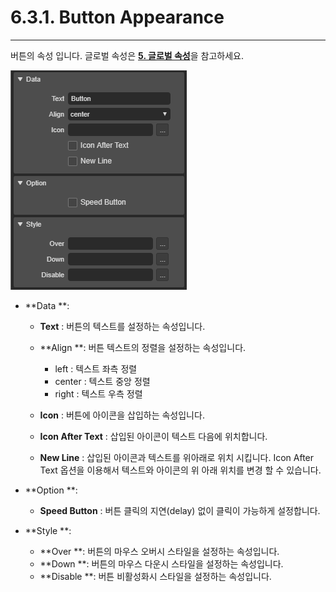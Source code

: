 # 6.3.1. Button Appearance

---

버튼의 속성 입니다. 글로벌 속성은 [**5. 글로벌 속성**](/ae00-b85c-bc8c-c18d-c131.md)을 참고하세요.

![](/assets/btn-ex002.png)

* **Data **:

  * **Text** : 버튼의 텍스트를 설정하는 속성입니다.
  * **Align **: 버튼 텍스트의 정렬을 설정하는 속성입니다.

    * left : 텍스트 좌측 정렬
    * center : 텍스트 중앙 정렬
    * right : 텍스트 우측 정렬

  * **Icon** : 버튼에 아이콘을 삽입하는 속성입니다.

  * **Icon After Text** : 삽입된 아이콘이 텍스트 다음에 위치합니다.

  * **New Line** : 삽입된 아이콘과 텍스트를 위아래로 위치 시킵니다. Icon After Text 옵션을 이용해서 텍스트와 아이콘의 위 아래 위치를 변경 할 수 있습니다.

* **Option **:

  * **Speed Button** : 버튼 클릭의 지연\(delay\)  없이 클릭이 가능하게 설정합니다.

* **Style **:

  * **Over **: 버튼의 마우스 오버시 스타일을 설정하는 속성입니다.
  * **Down **: 버튼의 마우스 다운시 스타일을 설정하는 속성입니다.
  * **Disable **:  버튼 비활성화시 스타일을 설정하는 속성입니다.



